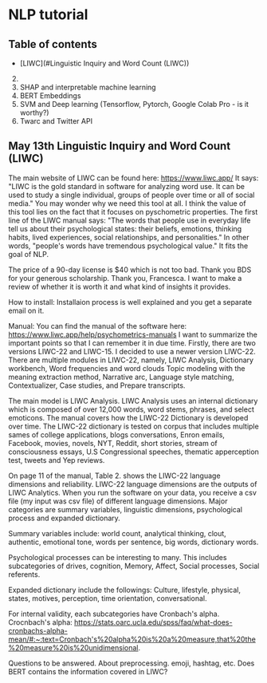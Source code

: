 # NLP tutorial

## Table of contents
* [LIWC](#Linguistic Inquiry and Word Count (LIWC))
2. 
3. SHAP and interpretable machine learning
4. BERT Embeddings
5. SVM and Deep learning (Tensorflow, Pytorch, Google Colab Pro - is it worthy?)
6. Twarc and Twitter API


## May 13th Linguistic Inquiry and Word Count (LIWC)
The main website of LIWC can be found here: https://www.liwc.app/
It says: "LIWC is the gold standard in software for analyzing word use. It can be used to study a
single individual, groups of people over time or all of social media."
You may wonder why we need this tool at all. I think the value of this tool lies on the fact that
it focuses on pyschometric properties. The first line of the LIWC manual says: "The words that
people use in everyday life tell us about their psychological states: their beliefs, emotions, 
thinking habits, lived experiences, social relationships, and personalities." In other words,
"people's words have tremendous psychological value." It fits the goal of NLP.

The price of a 90-day license is $40 which is not too bad. Thank you BDS for your generous scholarship. Thank you, Francesca.
I want to make a review of whether it is worth it and what kind of insights it provides.

How to install:
Installaion process is well explained and you get a separate email on it.

Manual:
You can find the manual of the software here: https://www.liwc.app/help/psychometrics-manuals
I want to summarize the important points so that I can remember it in due time.
Firstly, there are two versions LIWC-22 and LIWC-15. I decided to use a newer version LIWC-22.
There are multiple modules in LIWC-22, namely, LIWC Analysis, Dictionary workbench, Word frequencies and word clouds
Topic modeling with the meaning extraction method, Narrative arc, Language style matching, Contextualizer, Case studies,
and Prepare transcripts. 
 
The main model is LIWC Analysis. LIWC Analysis uses an internal dictionary which is composed of over
12,000 words, word stems, phrases, and select emoticons. The manual covers how the LIWC-22 Dictionary is developed over time.
The LIWC-22 dictionary is tested on corpus that includes multiple sames of college applications, blogs
conversations, Enron emails, Facebook, movies, novels, NYT, Reddit, short stories, stream of consciousness essays,
U.S Congressional speeches, thematic apperception test, tweets and Yep reviews.

On page 11 of the manual, Table 2. shows the LIWC-22 language dimensions and reliability. 
LIWC-22 language dimensions are the outputs of LIWC Analytics. When you run the software on your data,
you receive a csv file (my input was csv file) of different language dimensions. 
Major categories are summary variables, linguistic dimensions, psychological process and expanded dictionary.

Summary variables include: 
world count, analytical thinking, clout, authentic, emotional tone, words per sentence, big words, dictionary words.

Psychological processes can be interesting to many.
This includes subcategories of drives, cognition, Memory, Affect, Social processes, Social referents.

Expanded dictionary include the followings:
Culture, lifestyle, physical, states, motives, perception, time orientation, conversational.

For internal validity, each subcategories have Cronbach's alpha. 
Crocnbach's alpha: https://stats.oarc.ucla.edu/spss/faq/what-does-cronbachs-alpha-mean/#:~:text=Cronbach's%20alpha%20is%20a%20measure,that%20the%20measure%20is%20unidimensional.


Questions to be answered. 
About preprocessing. emoji, hashtag, etc.
Does BERT contains the information covered in LIWC?


